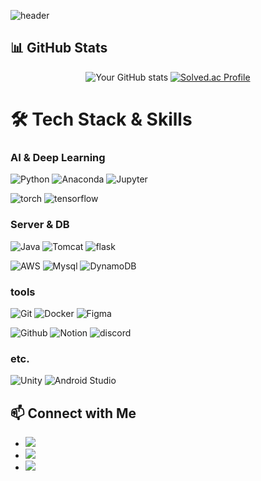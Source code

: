 ![header](https://capsule-render.vercel.app/api?type=venom&height=230&section=header&text=Code-Heewan&animation=fadeIn&fontColor=EEEEEE&stroke=953EA4&strokeWidth=2)

## 📊 GitHub Stats 
<div align="center">

<!--github stats><-->
![Your GitHub stats](https://github-readme-stats.vercel.app/api?username=do-heewan&show_icons=true&theme=synthwave)
[![Solved.ac Profile](http://mazassumnida.wtf/api/generate_badge?boj=tron_god)](https://solved.ac/profile/tron_god)

</div>

# 🛠 Tech Stack & Skills

### AI & Deep Learning

![Python](https://img.shields.io/badge/Python-3776AB?style=flat-square&logo=Python&logoColor=white)
![Anaconda](https://img.shields.io/badge/Anaconda-44A833?style=flat-square&logo=Anaconda&logoColor=white)
![Jupyter](https://img.shields.io/badge/Jupyter-F37626?style=flat-square&logo=jupyter&logoColor=white)

![torch](https://img.shields.io/badge/torch-EE4C2C?style=flat-square&logo=pytorch&logoColor=white)
![tensorflow](https://img.shields.io/badge/TensorFlow-FF6F00?style=flat-square&logo=tensorflow&logoColor=white)

### Server & DB
![Java](https://img.shields.io/badge/Java-007396?style=flat-square&logo=java&logoColor=white)
![Tomcat](https://img.shields.io/badge/tomcat-F8DC75?style=flat-square&logo=apachetomcat&logoColor=white)
![flask](https://img.shields.io/badge/flask-000000?style=flat-square&logo=flask&logoColor=white)

![AWS](https://img.shields.io/badge/AWS-232F3E?style=flat-square&logo=amazonwebservices&logoColor=white)
![Mysql](https://img.shields.io/badge/Mysql-4479A1?style=flat-square&logo=mysql&logoColor=white)
![DynamoDB](https://img.shields.io/badge/DynamoDB-4053D6?style=flat-square&logo=amazondynamodb&logoColor=white)

<!--
<img src="https://img.shields.io/badge/AWS-232F3E?style=flat-square&logo=amazonwebservices&logoColor=white"/>
<img src="https://img.shields.io/badge/Mysql-4479A1?style=flat-square&logo=mysql&logoColor=white"/>
<img src="https://img.shields.io/badge/DynamoDB-4053D6?style=flat-square&logo=amazondynamodb&logoColor=white"/>
-->

### tools
![Git](https://img.shields.io/badge/Git-F05032?style=flat-square&logo=Git&logoColor=white)
![Docker](https://img.shields.io/badge/docker-2496ED?style=flat-square&logo=docker&logoColor=white)
![Figma](https://img.shields.io/badge/Figma-F24E1E?style=flat-square&logo=Figma&logoColor=white)

![Github](https://img.shields.io/badge/Github-181717?style=flat-square&logo=Github&logoColor=white)
![Notion](https://img.shields.io/badge/Notion-000000?style=flat-square&logo=Notion&logoColor=white)
![discord](https://img.shields.io/badge/discord-5865F2?style=flat-square&logo=discord&logoColor=white)

<!--
<img src="https://img.shields.io/badge/Git-F05032?style=flat-square&logo=Git&logoColor=white"/>
<img src="https://img.shields.io/badge/Github-181717?style=flat-square&logo=Github&logoColor=white"/>

<img src="https://img.shields.io/badge/Figma-F24E1E?style=flat-square&logo=Figma&logoColor=white"/>
<img src="https://img.shields.io/badge/Notion-000000?style=flat-square&logo=Notion&logoColor=white"/>
<img src="https://img.shields.io/badge/discord-5865F2?style=flat-square&logo=discord&logoColor=white"/>
-->

### etc.

![Unity](https://img.shields.io/badge/Unity-181717?style=flat-square&logo=Unity&logoColor=white)
![Android Studio](https://img.shields.io/badge/Android%20Studio-3DDC84?style=flat-square&logo=Android%20Studio&logoColor=white)

<!--
<img src="https://img.shields.io/badge/Unity-181717?style=flat-square&logo=Unity&logoColor=white"/>
-->

## 📫 Connect with Me
- [<img src="https://img.shields.io/badge/Github-181717?style=flat-square&logo=Github&logoColor=white"/>](https://github.com/do-heewan)
- [<img src="https://img.shields.io/badge/tistory-000000?style=flat-square&logo=tistory&logoColor=white"/>](https://do-heewan.tistory.com)
- [<img src="https://img.shields.io/badge/gmail-EA4335?style=flat-square&logo=gmail&logoColor=white"/>](nhw3152@gmail.com)